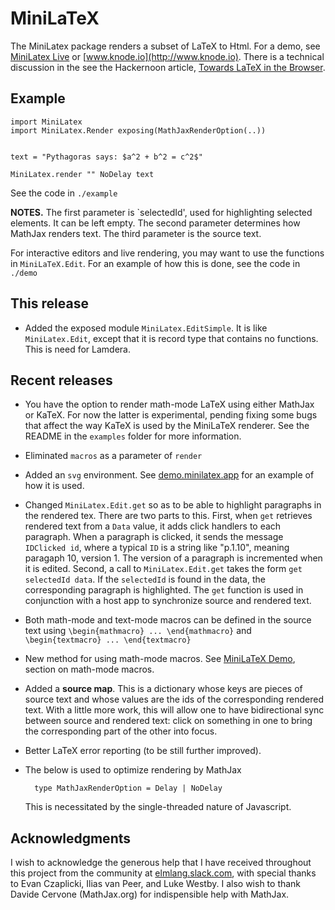 
# MiniLaTeX


The MiniLatex package renders a subset of LaTeX to Html.  For a demo, see
[MiniLatex Live](https://jxxcarlson.github.io/app/miniLatexLive/index.htmll)
or [www.knode.io](http://www.knode.io).  There is a technical discussion in the
see the Hackernoon article, [Towards LaTeX in the Browser](https://hackernoon.com/towards-latex-in-the-browser-2ff4d94a0c08).

## Example

```
import MiniLatex
import MiniLatex.Render exposing(MathJaxRenderOption(..))


text = "Pythagoras says: $a^2 + b^2 = c^2$"

MiniLatex.render "" NoDelay text

```

See the code in `./example`

**NOTES.** The first parameter is `selectedId', used for highlighting
selected elements.  It can be left empty.  The second parameter
determines how MathJax renders text.  The third parameter is the 
source text.


For interactive editors and live rendering, you may want to use
the functions in `MiniLaTeX.Edit`. For an example of how this is 
done, see the code in `./demo`


## This release

- Added the exposed module `MiniLatex.EditSimple`. It is like
`MiniLatex.Edit`, except that it is record type that contains
no functions. This is need for Lamdera.


## Recent releases

- You have the option to render math-mode LaTeX using either
MathJax or KaTeX.  For now the latter is experimental, pending fixing
some bugs that affect the way KaTeX is used by the MiniLaTeX renderer.
See the README in the `examples` folder for more information.

- Eliminated `macros` as a parameter of `render`

- Added an `svg` environment.  See [demo.minilatex.app](https://demo.minilatex.app/)
for an example of how it is used.

- Changed `MiniLatex.Edit.get` so as to be able to 
highlight paragraphs in the rendered tex.  There are two 
parts to this.  First, when `get` retrieves rendered text
from a `Data` value, it adds click handlers to each paragraph.
When a paragraph is clicked, it sends the message `IDClicked id`,
where a typical `ID` is a string like "p.1.10", meaning paragaph 10,
version 1. The version of a paragraph is incremented when it is edited.
Second, a call to `MiniLatex.Edit.get` takes the form 
`get selectedId data`.  If the `selectedId` is found in the data,
the corresponding paragraph is highlighted.  The `get` function is
used in conjunction with a host app to synchronize source  and rendered text.

- Both math-mode and text-mode macros can be defined in the source text
using `\begin{mathmacro} ... \end{mathmacro}` and 
 `\begin{textmacro} ... \end{textmacro}`


- New method for using math-mode macros.  See
  [MiniLaTeX Demo](https://demo.minilatex.app/), section
  on math-mode macros.

- Added a **source map**. This is a dictionary whose
keys are pieces of source text and whose values are
the ids of the corresponding rendered text.  With a little
more work, this will allow one to have bidirectional
sync between source and rendered text: click on something
in one to bring the corresponding part of the
other into focus.

- Better LaTeX error reporting (to be still further improved).

- The below is used to optimize rendering by MathJax

        type MathJaxRenderOption = Delay | NoDelay
    
    This is necessitated by the single-threaded nature of Javascript.

## Acknowledgments
 

I wish to acknowledge the generous help that 
I have received throughout this project from 
the community at [elmlang.slack.com](http://elmlang.slack.com), with 
special thanks to Evan Czaplicki, Ilias van Peer, and
Luke Westby.  I  also wish to thank
 Davide Cervone (MathJax.org) for indispensible help
 with MathJax.
